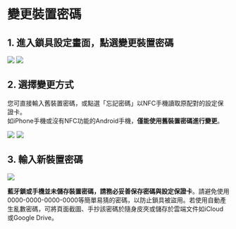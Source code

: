 # 變更裝置密碼

## 1. 進入鎖具設定畫面，點選變更裝置密碼

![](https://userstartw.files.wordpress.com/2018/12/Screenshot_2018-12-21-14-04-22-395_com.userstar.phonekey.png) ![](https://userstartw.files.wordpress.com/2019/06/screenshot_2019-06-21-09-59-14-375_com.userstar.phonekey.png)

## 2. 選擇變更方式

您可直接輸入舊裝置密碼，或點選「忘記密碼」以NFC手機讀取原配對的設定保證卡。  
如iPhone手機或沒有NFC功能的Android手機，**僅能使用舊裝置密碼進行變更**。

![](https://userstartw.files.wordpress.com/2018/12/Screenshot_2018-12-21-15-31-49-599_com.userstar.phonekey.png)  ![](https://userstartw.files.wordpress.com/2018/12/Screenshot_2018-12-20-17-22-47-532_com.userstar.phonekey.png)

## 3.  **輸入新裝置密碼**

![](https://userstartw.files.wordpress.com/2018/12/Screenshot_2018-12-20-17-23-02-396_com.userstar.phonekey.png)

**藍牙鎖或手機並未儲存裝置密碼，請務必妥善保存密碼與設定保證卡**。請避免使用0000-0000-0000-0000等簡單易猜的密碼，以防止鎖具被盜用。若使用自動產生亂數密碼，可將頁面截圖、手抄該密碼於隨身皮夾或儲存於雲端文件如iCloud或Google Drive。

